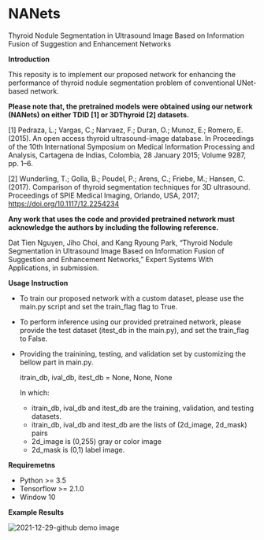 # NANets
Thyroid Nodule Segmentation in Ultrasound Image Based on Information Fusion of Suggestion and Enhancement Networks

**Introduction**

This reposity is to implement our proposed network for enhancing the performance of thyroid nodule segmentation problem of conventional UNet-based network.

**Please note that, the pretrained models were obtained using our network (NANets) on either TDID [1] or 3DThyroid  [2] datasets.**

[1] Pedraza, L.; Vargas, C.; Narvaez, F.; Duran, O.; Munoz, E.; Romero, E. (2015). An open access thyroid ultrasound-image database. In Proceedings of the 10th International Symposium on Medical Information Processing and Analysis, Cartagena de Indias, Colombia, 28 January 2015; Volume 9287, pp. 1–6.

[2] Wunderling, T.; Golla, B.; Poudel, P.; Arens, C.; Friebe, M.; Hansen, C. (2017). Comparison of thyroid segmentation techniques for 3D ultrasound. Proceedings of SPIE Medical Imaging, Orlando, USA, 2017; https://doi.org/10.1117/12.2254234

**Any work that uses the code and provided pretrained network must acknowledge the authors by including the following reference.**

Dat Tien Nguyen, Jiho Choi, and Kang Ryoung Park, “Thyroid Nodule Segmentation in Ultrasound Image Based on Information Fusion of Suggestion and Enhancement Networks,” Expert Systems With Applications, in submission.

**Usage Instruction**
- To train our proposed network with a custom dataset, please use the main.py script and set the train_flag flag to True.
- To perform inference using our provided pretrained network, please provide the test dataset (itest_db in the main.py), and set the train_flag to False.
- Providing the trainining, testing, and validation set by customizing the bellow part in main.py.

    itrain_db, ival_db, itest_db = None, None, None

    In which: 
    - itrain_db, ival_db and itest_db are the training, validation, and testing datasets.
    - itrain_db, ival_db and itest_db are the lists of (2d_image, 2d_mask) pairs
    - 2d_image is (0,255) gray or color image
    - 2d_mask is (0,1) label image. 

**Requiremetns**
- Python >= 3.5
- Tensorflow >= 2.1.0
- Window 10

**Example Results**

![2021-12-29-github demo image](https://user-images.githubusercontent.com/13897797/147631167-353e8303-670b-444d-b639-6c58a6c3c649.png)
